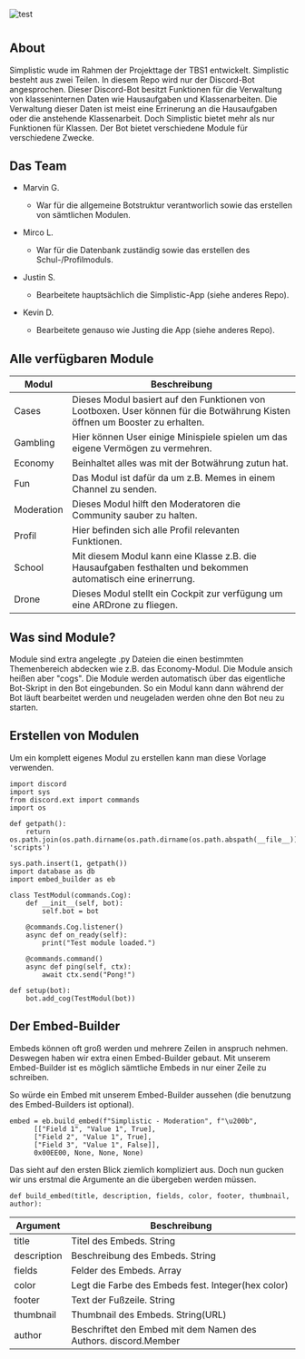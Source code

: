 ![test](logo_long.png)

#

## About
Simplistic wude im Rahmen der Projekttage der TBS1 entwickelt. Simplistic besteht aus zwei Teilen. In diesem Repo wird nur der Discord-Bot angesprochen. Dieser Discord-Bot besitzt Funktionen für die Verwaltung von klasseninternen Daten wie Hausaufgaben und Klassenarbeiten. Die Verwaltung dieser Daten ist meist eine Errinerung an die Hausaufgaben oder die anstehende Klassenarbeit. Doch Simplistic bietet mehr als nur Funktionen für Klassen. Der Bot bietet verschiedene Module für verschiedene Zwecke.

## Das Team
+ Marvin G.
  + War für die allgemeine Botstruktur verantworlich sowie das erstellen von sämtlichen Modulen.

+ Mirco L.
  + War für die Datenbank zuständig sowie das erstellen des Schul-/Profilmoduls.

+ Justin S.
  + Bearbeitete hauptsächlich die Simplistic-App (siehe anderes Repo).

+ Kevin D.
  + Bearbeitete genauso wie Justing die App (siehe anderes Repo).

## Alle verfügbaren Module
|Modul   |Beschreibung   |
|---|---|
|Cases   |Dieses Modul basiert auf den Funktionen von Lootboxen. User können für die Botwährung Kisten öffnen um Booster zu erhalten.   | 
|Gambling   |Hier können User einige Minispiele spielen um das eigene Vermögen zu vermehren.   |
|Economy   |Beinhaltet alles was mit der Botwährung zutun hat.   |
|Fun   |Das Modul ist dafür da um z.B. Memes in einem Channel zu senden.   |
|Moderation   |Dieses Modul hilft den Moderatoren die Community sauber zu halten.   |
|Profil   |Hier befinden sich alle Profil relevanten Funktionen.   |
|School   |Mit diesem Modul kann eine Klasse z.B. die Hausaufgaben festhalten und bekommen automatisch eine erinerrung.   |
|Drone   |Dieses Modul stellt ein Cockpit zur verfügung um eine ARDrone zu fliegen.   |

## Was sind Module?
Module sind extra angelegte .py Dateien die einen bestimmten Themenbereich abdecken wie z.B. das Economy-Modul. Die Module ansich heißen aber "cogs". Die Module werden automatisch über das eigentliche Bot-Skript in den Bot eingebunden. So ein Modul kann dann während der Bot läuft bearbeitet werden und neugeladen werden ohne den Bot neu zu starten.

## Erstellen von Modulen
Um ein komplett eigenes Modul zu erstellen kann man diese Vorlage verwenden.
```
import discord
import sys
from discord.ext import commands
import os

def getpath():
    return os.path.join(os.path.dirname(os.path.dirname(os.path.abspath(__file__))), 'scripts')

sys.path.insert(1, getpath())
import database as db
import embed_builder as eb

class TestModul(commands.Cog):
    def __init__(self, bot):
        self.bot = bot

    @commands.Cog.listener()
    async def on_ready(self):
        print("Test module loaded.")

    @commands.command()
    async def ping(self, ctx):
        await ctx.send("Pong!")
   
def setup(bot):
    bot.add_cog(TestModul(bot))
```

## Der Embed-Builder
Embeds können oft groß werden und mehrere Zeilen in anspruch nehmen. Deswegen haben wir extra einen Embed-Builder gebaut. Mit unserem Embed-Builder ist es möglich sämtliche Embeds in nur einer Zeile zu schreiben.

So würde ein Embed mit unserem Embed-Builder aussehen (die benutzung des Embed-Builders ist optional).

```
embed = eb.build_embed(f"Simplistic - Moderation", f"\u200b", 
      [["Field 1", "Value 1", True],
      ["Field 2", "Value 1", True],
      ["Field 3", "Value 1", False]],
      0x00EE00, None, None, None)
```

Das sieht auf den ersten Blick ziemlich kompliziert aus. Doch nun gucken wir uns erstmal die Argumente an die übergeben werden müssen.
```
def build_embed(title, description, fields, color, footer, thumbnail, author):
```
|Argument|Beschreibung|
|---|---|
| title | Titel des Embeds. String |
| description | Beschreibung des Embeds. String |
| fields | Felder des Embeds. Array |
| color | Legt die Farbe des Embeds fest. Integer(hex color) |
| footer | Text der Fußzeile. String |
| thumbnail | Thumbnail des Embeds. String(URL) | 
| author | Beschriftet den Embed mit dem Namen des Authors. discord.Member | 
